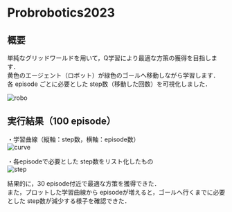 # Probrobotics2023

## 概要
単純なグリッドワールドを用いて，Q学習により最適な方策の獲得を目指します．  
黄色のエージェント（ロボット）が緑色のゴールへ移動しながら学習します．  
各 episode ごとに必要とした step数（移動した回数）を可視化しました．

![robo](https://github.com/yuzukiimai/Probrobo2023/assets/91650008/7f05b11e-bd36-4399-9915-ecb97fa97990)


## 実行結果（100 episode）
・学習曲線（縦軸：step数，横軸：episode数）  
![curve](https://github.com/yuzukiimai/Probrobo2023/assets/91650008/248198ec-3b5a-473a-979e-0c986bfe48a5)  

・各episodeで必要とした step数をリスト化したもの  
![step](https://github.com/yuzukiimai/Probrobo2023/assets/91650008/f6a12b22-e208-4387-a409-76a7171c11e0)  

結果的に，30 episode付近で最適な方策を獲得できた．  
また，プロットした学習曲線から episodeが増えると，ゴールへ行くまでに必要とした step数が減少する様子を確認できた．  



